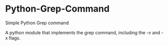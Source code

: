 # Python-Grep-Command
Simple Python Grep command

A python module that implements the grep command, including the -v and -x flags.
